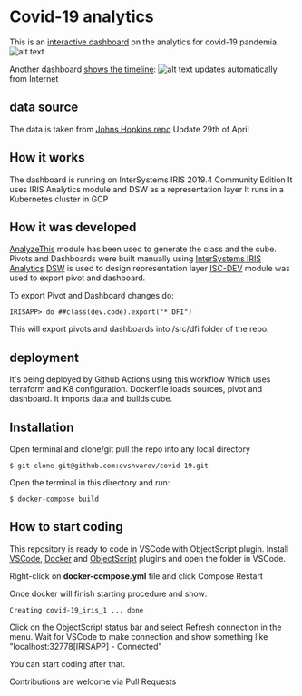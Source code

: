 # Covid-19 analytics
This is an [interactive dashboard](http://35.241.213.177:52773/dsw/index.html#!/d/Covid19/Countries.dashboard?ns=IRISAPP) on the analytics for covid-19 pandemia.
![alt text](https://openexchange.intersystems.com/mp/img/packages/512/screenshots/m5qo04fsyhieyjzmgkmjzborr8.png "Dashboard1")

Another dashboard [shows the timeline](http://35.241.213.177:52773/dsw/index.html#!/d/Covid19/Daily.dashboard?ns=IRISAPP):
![alt text](https://openexchange.intersystems.com/mp/img/packages/554/screenshots/tmpg10c7abe4bfzubrq8jserue4.png "Dashboard2")
updates automatically from Internet


## data source
The data is taken from [Johns Hopkins repo](https://github.com/CSSEGISandData/COVID-19)
Update 29th of April

## How it works
The dashboard is running on InterSystems IRIS 2019.4 Community Edition
It uses IRIS Analytics module and DSW as a representation layer
It runs in a Kubernetes cluster in GCP

## How it was developed
[AnalyzeThis](https://openexchange.intersystems.com/package/AnalyzeThis) module has been used to generate the class and the cube.
Pivots and Dashboards were built manually using [InterSystems IRIS Analytics](https://docs.intersystems.com/irislatest/csp/docbook/Doc.View.cls?KEY=D2GS)
[DSW](https://openexchange.intersystems.com/package/DeepSeeWeb) is used to design representation layer
[ISC-DEV](https://openexchange.intersystems.com/package/ISC-DEV) module was used to export pivot and dashboard.

To export Pivot and Dashboard changes do:
```
IRISAPP> do ##class(dev.code).export("*.DFI")
```
This will export pivots and dashboards into /src/dfi folder of the repo.

## deployment
It's being deployed by Github Actions using this workflow
Which uses terraform and K8 configuration.
Dockerfile loads sources, pivot and dashboard. It imports data and builds cube.

## Installation 

Open terminal and clone/git pull the repo into any local directory

```
$ git clone git@github.com:evshvarov/covid-19.git
```

Open the terminal in this directory and run:

```
$ docker-compose build
```


## How to start coding
This repository is ready to code in VSCode with ObjectScript plugin.
Install [VSCode](https://code.visualstudio.com/), [Docker](https://marketplace.visualstudio.com/items?itemName=ms-azuretools.vscode-docker) and [ObjectScript](https://marketplace.visualstudio.com/items?itemName=daimor.vscode-objectscript) plugins and open the folder in VSCode.

Right-click on **docker-compose.yml** file and click Compose Restart

Once docker will finish starting procedure and show:

```
Creating covid-19_iris_1 ... done
```

Click on the ObjectScript status bar and select Refresh connection in the menu.
Wait for VSCode to make connection and show something like "localhost:32778[IRISAPP] - Connected"

You can start coding after that. 

Contributions are welcome via Pull Requests
